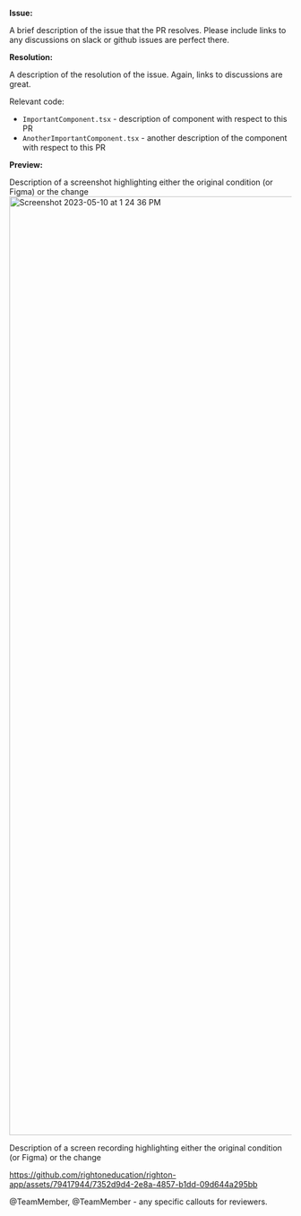 **Issue:**

A brief description of the issue that the PR resolves. Please include links to any discussions on slack or github issues are perfect there.


**Resolution:**

A description of the resolution of the issue. Again, links to discussions are great. 

Relevant code:
- `ImportantComponent.tsx` - description of component with respect to this PR
- `AnotherImportantComponent.tsx` - another description of the component with respect to this PR


**Preview:**

Description of a screenshot highlighting either the original condition (or Figma) or the change
<img width="1675" alt="Screenshot 2023-05-10 at 1 24 36 PM" src="https://github.com/rightoneducation/righton-app/assets/79417944/3a65001f-b3df-4c69-95de-043c6163fdaf">

Description of a screen recording highlighting either the original condition (or Figma) or the change

https://github.com/rightoneducation/righton-app/assets/79417944/7352d9d4-2e8a-4857-b1dd-09d644a295bb

@TeamMember, @TeamMember - any specific callouts for reviewers. 
